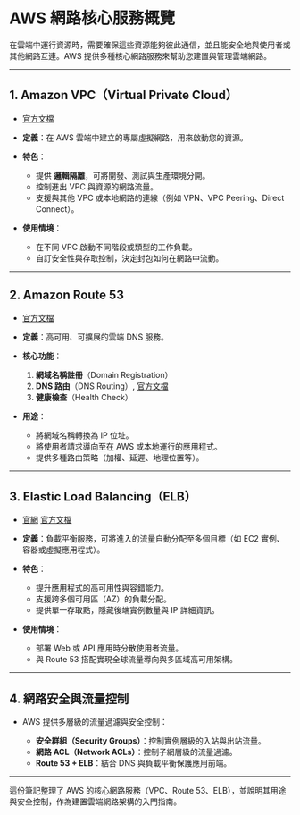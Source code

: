 # AWS 網路核心服務概覽

在雲端中運行資源時，需要確保這些資源能夠彼此通信，並且能安全地與使用者或其他網路互連。AWS 提供多種核心網路服務來幫助您建置與管理雲端網路。

---

## 1. Amazon VPC（Virtual Private Cloud）

* [官方文檔](https://aws.amazon.com/tw/vpc/)
* **定義**：在 AWS 雲端中建立的專屬虛擬網路，用來啟動您的資源。
* **特色**：

  * 提供 **邏輯隔離**，可將開發、測試與生產環境分開。
  * 控制進出 VPC 與資源的網路流量。
  * 支援與其他 VPC 或本地網路的連線（例如 VPN、VPC Peering、Direct Connect）。
* **使用情境**：

  * 在不同 VPC 啟動不同階段或類型的工作負載。
  * 自訂安全性與存取控制，決定封包如何在網路中流動。

---

## 2. Amazon Route 53

* [官方文檔](https://aws.amazon.com/tw/route53/)
* **定義**：高可用、可擴展的雲端 DNS 服務。
* **核心功能**：

  1. **網域名稱註冊**（Domain Registration）
  2. **DNS 路由**（DNS Routing）, [官方文檔](https://docs.aws.amazon.com/Route53/latest/DeveloperGuide/routing-policy.html)
  3. **健康檢查**（Health Check）
* **用途**：

  * 將網域名稱轉換為 IP 位址。
  * 將使用者請求導向至在 AWS 或本地運行的應用程式。
  * 提供多種路由策略（加權、延遲、地理位置等）。

---

## 3. Elastic Load Balancing（ELB）

*  [官網](https://aws.amazon.com/tw/elasticloadbalancing/)  [官方文檔](https://docs.aws.amazon.com/Route53/latest/DeveloperGuide/routing-to-elb-load-balancer.html)
* **定義**：負載平衡服務，可將進入的流量自動分配至多個目標（如 EC2 實例、容器或虛擬應用程式）。
* **特色**：

  * 提升應用程式的高可用性與容錯能力。
  * 支援跨多個可用區（AZ）的負載分配。
  * 提供單一存取點，隱藏後端實例數量與 IP 詳細資訊。
* **使用情境**：

  * 部署 Web 或 API 應用時分散使用者流量。
  * 與 Route 53 搭配實現全球流量導向與多區域高可用架構。

---

## 4. 網路安全與流量控制

* AWS 提供多層級的流量過濾與安全控制：

  * **安全群組（Security Groups）**：控制實例層級的入站與出站流量。
  * **網路 ACL（Network ACLs）**：控制子網層級的流量過濾。
  * **Route 53 + ELB**：結合 DNS 與負載平衡保護應用前端。

---

這份筆記整理了 AWS 的核心網路服務（VPC、Route 53、ELB），並說明其用途與安全控制，作為建置雲端網路架構的入門指南。
